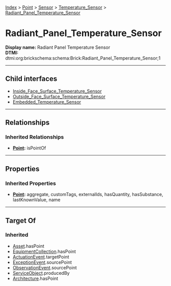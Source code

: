 [Index](../../../../Index.md) > [Point](../../../Point.md) > [Sensor](../../Sensor.md) > [Temperature_Sensor](../Temperature_Sensor.md) > [Radiant_Panel_Temperature_Sensor](#)
# Radiant_Panel_Temperature_Sensor

**Display name:** Radiant Panel Temperature Sensor<br />
**DTMI:** dtmi:org:brickschema:schema:Brick:Radiant_Panel_Temperature_Sensor;1

---

## Child interfaces
* [Inside_Face_Surface_Temperature_Sensor](Inside_Face_Surface_Temperature_Sensor.md)
* [Outside_Face_Surface_Temperature_Sensor](Outside_Face_Surface_Temperature_Sensor.md)
* [Embedded_Temperature_Sensor](Embedded_Temperature_Sensor/Embedded_Temperature_Sensor.md)

---

## Relationships
### Inherited Relationships
* **[Point](../../../Point.md):** isPointOf

---

## Properties
### Inherited Properties
* **[Point](../../../Point.md):** aggregate, customTags, externalIds, hasQuantity, hasSubstance, lastKnownValue, name

---

## Target Of
### Inherited
* [Asset](../../../../Asset/Asset.md).hasPoint
* [EquipmentCollection](../../../../Collection/AssetCollection/EquipmentCollection/EquipmentCollection.md).hasPoint
* [ActuationEvent](../../../../Event/PointEvent/ActuationEvent.md).targetPoint
* [ExceptionEvent](../../../../Event/PointEvent/ExceptionEvent.md).sourcePoint
* [ObservationEvent](../../../../Event/PointEvent/ObservationEvent.md).sourcePoint
* [ServiceObject](../../../../Information/ServiceObject/ServiceObject.md).producedBy
* [Architecture](../../../../Space/Architecture/Architecture.md).hasPoint

